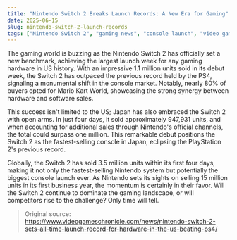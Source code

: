 ```yaml
---
title: "Nintendo Switch 2 Breaks Launch Records: A New Era for Gaming"
date: 2025-06-15
slug: nintendo-switch-2-launch-records
tags: ["Nintendo Switch 2", "gaming news", "console launch", "video games"]
---
```


The gaming world is buzzing as the Nintendo Switch 2 has officially set a new benchmark, achieving the largest launch week for any gaming hardware in US history. With an impressive 1.1 million units sold in its debut week, the Switch 2 has outpaced the previous record held by the PS4, signaling a monumental shift in the console market. Notably, nearly 80% of buyers opted for Mario Kart World, showcasing the strong synergy between hardware and software sales.

This success isn't limited to the US; Japan has also embraced the Switch 2 with open arms. In just four days, it sold approximately 947,931 units, and when accounting for additional sales through Nintendo's official channels, the total could surpass one million. This remarkable debut positions the Switch 2 as the fastest-selling console in Japan, eclipsing the PlayStation 2's previous record.

Globally, the Switch 2 has sold 3.5 million units within its first four days, making it not only the fastest-selling Nintendo system but potentially the biggest console launch ever. As Nintendo sets its sights on selling 15 million units in its first business year, the momentum is certainly in their favor. Will the Switch 2 continue to dominate the gaming landscape, or will competitors rise to the challenge? Only time will tell.

> Original source: https://www.videogameschronicle.com/news/nintendo-switch-2-sets-all-time-launch-record-for-hardware-in-the-us-beating-ps4/